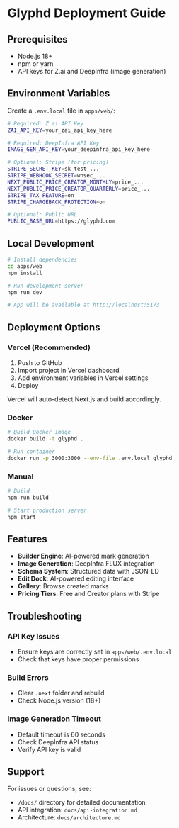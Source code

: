 # Glyphd Deployment Guide

## Prerequisites

- Node.js 18+ 
- npm or yarn
- API keys for Z.ai and DeepInfra (image generation)

## Environment Variables

Create a `.env.local` file in `apps/web/`:

```bash
# Required: Z.ai API Key
ZAI_API_KEY=your_zai_api_key_here

# Required: DeepInfra API Key
IMAGE_GEN_API_KEY=your_deepinfra_api_key_here

# Optional: Stripe (for pricing)
STRIPE_SECRET_KEY=sk_test_...
STRIPE_WEBHOOK_SECRET=whsec_...
NEXT_PUBLIC_PRICE_CREATOR_MONTHLY=price_...
NEXT_PUBLIC_PRICE_CREATOR_QUARTERLY=price_...
STRIPE_TAX_FEATURE=on
STRIPE_CHARGEBACK_PROTECTION=on

# Optional: Public URL
PUBLIC_BASE_URL=https://glyphd.com
```

## Local Development

```bash
# Install dependencies
cd apps/web
npm install

# Run development server
npm run dev

# App will be available at http://localhost:5173
```

## Deployment Options

### Vercel (Recommended)

1. Push to GitHub
2. Import project in Vercel dashboard
3. Add environment variables in Vercel settings
4. Deploy

Vercel will auto-detect Next.js and build accordingly.

### Docker

```bash
# Build Docker image
docker build -t glyphd .

# Run container
docker run -p 3000:3000 --env-file .env.local glyphd
```

### Manual

```bash
# Build
npm run build

# Start production server
npm start
```

## Features

- **Builder Engine**: AI-powered mark generation
- **Image Generation**: DeepInfra FLUX integration
- **Schema System**: Structured data with JSON-LD
- **Edit Dock**: AI-powered editing interface
- **Gallery**: Browse created marks
- **Pricing Tiers**: Free and Creator plans with Stripe

## Troubleshooting

### API Key Issues
- Ensure keys are correctly set in `apps/web/.env.local`
- Check that keys have proper permissions

### Build Errors
- Clear `.next` folder and rebuild
- Check Node.js version (18+)

### Image Generation Timeout
- Default timeout is 60 seconds
- Check DeepInfra API status
- Verify API key is valid

## Support

For issues or questions, see:
- `/docs/` directory for detailed documentation
- API integration: `docs/api-integration.md`
- Architecture: `docs/architecture.md`

